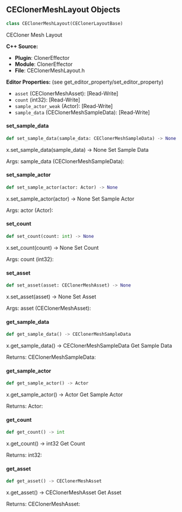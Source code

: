 ## CEClonerMeshLayout Objects

```python
class CEClonerMeshLayout(CEClonerLayoutBase)
```

CECloner Mesh Layout

**C++ Source:**

- **Plugin**: ClonerEffector
- **Module**: ClonerEffector
- **File**: CEClonerMeshLayout.h

**Editor Properties:** (see get_editor_property/set_editor_property)

- ``asset`` (CEClonerMeshAsset):  [Read-Write]
- ``count`` (int32):  [Read-Write]
- ``sample_actor_weak`` (Actor):  [Read-Write]
- ``sample_data`` (CEClonerMeshSampleData):  [Read-Write]

<a id="unreal.CEClonerMeshLayout.set_sample_data"></a>

#### set_sample_data

```python
def set_sample_data(sample_data: CEClonerMeshSampleData) -> None
```

x.set_sample_data(sample_data) -> None
Set Sample Data

Args:
    sample_data (CEClonerMeshSampleData):

<a id="unreal.CEClonerMeshLayout.set_sample_actor"></a>

#### set_sample_actor

```python
def set_sample_actor(actor: Actor) -> None
```

x.set_sample_actor(actor) -> None
Set Sample Actor

Args:
    actor (Actor):

<a id="unreal.CEClonerMeshLayout.set_count"></a>

#### set_count

```python
def set_count(count: int) -> None
```

x.set_count(count) -> None
Set Count

Args:
    count (int32):

<a id="unreal.CEClonerMeshLayout.set_asset"></a>

#### set_asset

```python
def set_asset(asset: CEClonerMeshAsset) -> None
```

x.set_asset(asset) -> None
Set Asset

Args:
    asset (CEClonerMeshAsset):

<a id="unreal.CEClonerMeshLayout.get_sample_data"></a>

#### get_sample_data

```python
def get_sample_data() -> CEClonerMeshSampleData
```

x.get_sample_data() -> CEClonerMeshSampleData
Get Sample Data

Returns:
    CEClonerMeshSampleData:

<a id="unreal.CEClonerMeshLayout.get_sample_actor"></a>

#### get_sample_actor

```python
def get_sample_actor() -> Actor
```

x.get_sample_actor() -> Actor
Get Sample Actor

Returns:
    Actor:

<a id="unreal.CEClonerMeshLayout.get_count"></a>

#### get_count

```python
def get_count() -> int
```

x.get_count() -> int32
Get Count

Returns:
    int32:

<a id="unreal.CEClonerMeshLayout.get_asset"></a>

#### get_asset

```python
def get_asset() -> CEClonerMeshAsset
```

x.get_asset() -> CEClonerMeshAsset
Get Asset

Returns:
    CEClonerMeshAsset:

<a id="unreal.AvaClonerMeshLayout"></a>